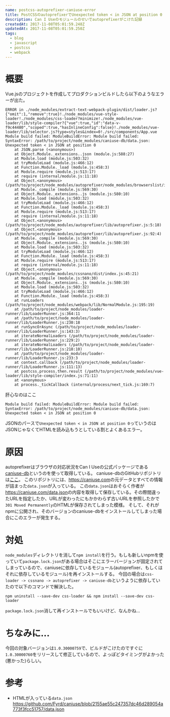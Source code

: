 ```yaml
---
name: postcss-autoprefixer-caniuse-error
title: PostCSSのautoprefixerでUnexpected token < in JSON at position 0
description: Can I Useのモジュールのせいでautoprefixerがこけた記録
createdAt: 2017-11-08T05:01:59.248Z
updatedAt: 2017-11-08T05:01:59.250Z
tags:
  - blog
  - javascript
  - postcss
  - webpack
---
```

# 概要

Vue.jsのプロジェクトを作成してプロダクションビルドしたら以下のようなエラーが出た。

```shell
ERROR in ./node_modules/extract-text-webpack-plugin/dist/loader.js?{"omit":1,"remove":true}!./node_modules/vue-style-loader!./node_modules/css-loader?minimize!./node_modules/vue-loader/lib/style-compiler?{"vue":true,"id":"data-v-f9c44480","scoped":true,"hasInlineConfig":false}!./node_modules/vue-loader/lib/selector.js?type=styles&index=0!./src/components/App.vue
Module build failed: ModuleBuildError: Module build failed: SyntaxError: /path/to/project/node_modules/caniuse-db/data.json: Unexpected token < in JSON at position 0
    at JSON.parse (<anonymous>)
    at Object.Module._extensions..json (module.js:588:27)
    at Module.load (module.js:503:32)
    at tryModuleLoad (module.js:466:12)
    at Function.Module._load (module.js:458:3)
    at Module.require (module.js:513:17)
    at require (internal/module.js:11:18)
    at Object.<anonymous> (/path/to/project/node_modules/autoprefixer/node_modules/browserslist/index.js:5:15)
    at Module._compile (module.js:569:30)
    at Object.Module._extensions..js (module.js:580:10)
    at Module.load (module.js:503:32)
    at tryModuleLoad (module.js:466:12)
    at Function.Module._load (module.js:458:3)
    at Module.require (module.js:513:17)
    at require (internal/module.js:11:18)
    at Object.<anonymous> (/path/to/project/node_modules/autoprefixer/lib/autoprefixer.js:5:18)
    at Object.<anonymous> (/path/to/project/node_modules/autoprefixer/lib/autoprefixer.js:92:4)
    at Module._compile (module.js:569:30)
    at Object.Module._extensions..js (module.js:580:10)
    at Module.load (module.js:503:32)
    at tryModuleLoad (module.js:466:12)
    at Function.Module._load (module.js:458:3)
    at Module.require (module.js:513:17)
    at require (internal/module.js:11:18)
    at Object.<anonymous> (/path/to/project/node_modules/cssnano/dist/index.js:45:21)
    at Module._compile (module.js:569:30)
    at Object.Module._extensions..js (module.js:580:10)
    at Module.load (module.js:503:32)
    at tryModuleLoad (module.js:466:12)
    at Function.Module._load (module.js:458:3)
    at runLoaders (/path/to/project/node_modules/webpack/lib/NormalModule.js:195:19)
    at /path/to/project/node_modules/loader-runner/lib/LoaderRunner.js:364:11
    at /path/to/project/node_modules/loader-runner/lib/LoaderRunner.js:230:18
    at runSyncOrAsync (/path/to/project/node_modules/loader-runner/lib/LoaderRunner.js:143:3)
    at iterateNormalLoaders (/path/to/project/node_modules/loader-runner/lib/LoaderRunner.js:229:2)
    at iterateNormalLoaders (/path/to/project/node_modules/loader-runner/lib/LoaderRunner.js:218:10)
    at /path/to/project/node_modules/loader-runner/lib/LoaderRunner.js:233:3
    at context.callback (/path/to/project/node_modules/loader-runner/lib/LoaderRunner.js:111:13)
    at postcss.process.then.result (/path/to/project/node_modules/vue-loader/lib/style-compiler/index.js:71:11)
    at <anonymous>
    at process._tickCallback (internal/process/next_tick.js:169:7)
```

肝心なのはここ

```shell
Module build failed: ModuleBuildError: Module build failed: SyntaxError: /path/to/project/node_modules/caniuse-db/data.json: Unexpected token < in JSON at position 0
```

JSONのパースで`Unexpected token < in JSON at position 0`っていうのはJSONじゃなくてHTMLを読み込もうとしている割とよくあるエラー。

# 原因

autoprefixerはブラウザの対応状況をCan I Useの公式パッケージである[caniuse-db](https://www.npmjs.com/package/caniuse-db)というのを使って取得している。
caniuse-dbのGitHubリポジトリは[ここ](https://github.com/Fyrd/caniuse)。
このリポジトリには、<https://caniuse.com>の元データとすべての情報が詰まった`data.json`が入っている。
この`data.json`はおそらく作者が<https://caniuse.com/data.json>の内容を取得して保存している。その際間違ったURLを指定したか、URLが変わったにもかかわらず古いURLを参照したかで`301 Moved Permanently`のHTMLが保存されてしまった模様。
そして、それがnpmに公開され、そのバージョンのcaniuse-dbをインストールしてしまった場合にこのエラーが発生する。

# 対処

`node_modules`ディレクトリを消して`npm install`を行う。もしも新しいnpmを使っていて`package.lock.json`がある場合はそこにエラーバージョンが固定されてしまっているので、caniuseに依存しているモジュール(autoprefixer、もしくはそれに依存しているモジュール)を再インストールする。
今回の場合は`css-loader -> cssnano -> autoprefixer -> caniuse-db`というように依存していたので以下のコマンドで解決した。
```shell
npm uninstall --save-dev css-loader && npm install --save-dev css-loader
```

`package.lock.json`消して再インストールでもいいけど、なんかね...

# ちなみに...

今回の対象バージョンは`1.0.30000759`で、ビルドがこけたのですぐに`1.0.30000760`をリリースして修正しているので、よっぽどタイミングがよかった(悪かった)らしい。

# 参考

- HTMLが入っている`data.json`
  <https://github.com/Fyrd/caniuse/blob/2155ae55c247357dc46d289054a773f3fcc51757/data.json>
